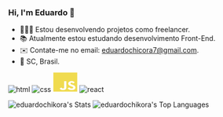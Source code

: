 ### Hi, I'm Eduardo 👋

- 🧑🏻‍💻 Estou desenvolvendo projetos como freelancer.
- 📚 Atualmente estou estudando desenvolvimento Front-End.
- ✉️ Contate-me no email: eduardochicora7@gmail.com.
- 📍 SC, Brasil.

<div>
  <img alt="html" height="40" width="50" src="https://cdn.jsdelivr.net/gh/devicons/devicon@latest/icons/html5/html5-original.svg"/>
  <img alt="css" height="40" width="50" src="https://cdn.jsdelivr.net/gh/devicons/devicon@latest/icons/css3/css3-original.svg"/>
  <img alt="js" height="40" width="50" src="https://raw.githubusercontent.com/devicons/devicon/master/icons/javascript/javascript-plain.svg"/>
  <img alt="react" height="40" width="50" src="https://cdn.jsdelivr.net/gh/devicons/devicon@latest/icons/react/react-original.svg"/>
</div>

![eduardochikora's Stats](https://github-readme-stats.vercel.app/api?username=eduardochikora&theme=github_dark&show_icons=true&hide_border=true&count_private=true)
![eduardochikora's Top Languages](https://github-readme-stats.vercel.app/api/top-langs/?username=eduardochikora&theme=github_dark&show_icons=true&hide_border=true&layout=compact)

